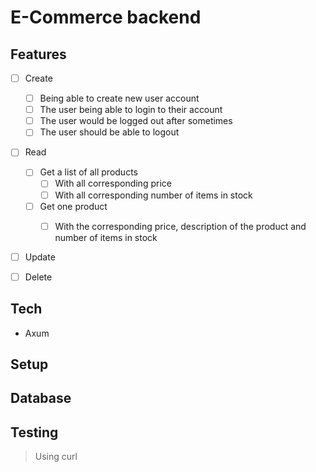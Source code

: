 # E-Commerce backend

## Features

- [ ] Create
    - [ ] Being able to create new user account
    - [ ] The user being able to login to their account
    - [ ] The user would be logged out after sometimes
    - [ ] The user should be able to logout

- [ ] Read
    - [ ] Get a list of all products
        - [ ] With all corresponding price
        - [ ] With all corresponding number of items in stock
    - [ ] Get one product
        - [ ] With the corresponding price, description of the product and number of items in stock


- [ ] Update


- [ ] Delete


## Tech

-  Axum

## Setup


## Database


## Testing

> Using curl
